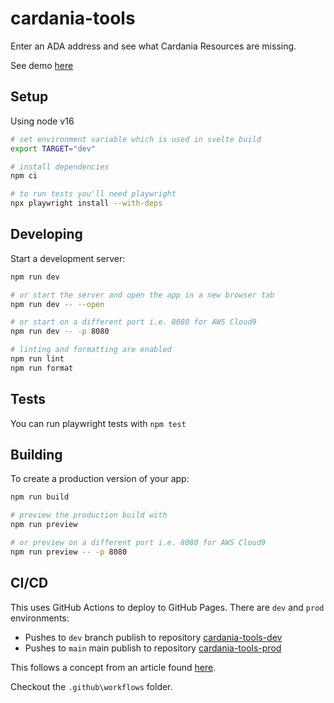 # cardania-tools

Enter an ADA address and see what Cardania Resources are missing.

See demo [here](https://t5software.github.io/cardania-tools-prod/)

## Setup

Using node v16

```bash
# set environment variable which is used in svelte build
export TARGET="dev"

# install dependencies
npm ci

# to run tests you'll need playwright
npx playwright install --with-deps
```

## Developing

Start a development server:

```bash
npm run dev

# or start the server and open the app in a new browser tab
npm run dev -- --open

# or start on a different port i.e. 8080 for AWS Cloud9
npm run dev -- -p 8080

# linting and formatting are enabled
npm run lint
npm run format
```

## Tests

You can run playwright tests with `npm test`

## Building

To create a production version of your app:

```bash
npm run build

# preview the production build with
npm run preview

# or preview on a different port i.e. 8080 for AWS Cloud9
npm run preview -- -p 8080
```

## CI/CD

This uses GitHub Actions to deploy to GitHub Pages. There are `dev` and `prod` environments:

- Pushes to `dev` branch publish to repository [cardania-tools-dev](https://github.com/t5software/cardania-tools-dev)
- Pushes to `main` main publish to repository [cardania-tools-prod](https://github.com/t5software/cardania-tools-prod)

This follows a concept from an article found [here](https://medium.com/geekculture/when-youre-working-on-a-static-site-and-github-pages-feels-like-the-perfect-hosting-solution-a41c37f4e326).

Checkout the `.github\workflows` folder.
